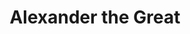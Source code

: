 ---
pid: RS14
title: Alexander the Great
location_transcription: 
zipcode: '19145'
outside_phl: 
neighborhood: Passyunk
age: '38'
age_range: 30-39
instagram: 
image_file_name: RS_14.jpg
proposal_transcription: A steel + wood abstraction of Alexander standing above a world
  that is being crushed/ oppressed beneath his feet.
topic: Figure,History
topic_summary: 0, 0
type: Sculpture Statue
keywords_other: 
credit: 
image_labels: 
twitter: 
facebook: 
permalink: "/monuments/rs14/"
layout: item-page
---